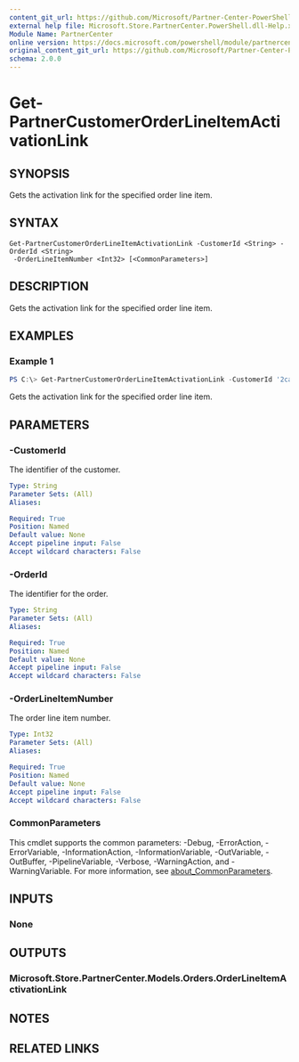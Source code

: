 ```yaml
---
content_git_url: https://github.com/Microsoft/Partner-Center-PowerShell/blob/master/docs/help/Get-PartnerCustomerOrderLineItemActivationLink.md
external help file: Microsoft.Store.PartnerCenter.PowerShell.dll-Help.xml
Module Name: PartnerCenter
online version: https://docs.microsoft.com/powershell/module/partnercenter/Get-PartnerCustomerOrderLineItemActivationLink
original_content_git_url: https://github.com/Microsoft/Partner-Center-PowerShell/blob/master/docs/help/Get-PartnerCustomerOrderLineItemActivationLink.md
schema: 2.0.0
---
```


# Get-PartnerCustomerOrderLineItemActivationLink

## SYNOPSIS
Gets the activation link for the specified order line item.

## SYNTAX

```
Get-PartnerCustomerOrderLineItemActivationLink -CustomerId <String> -OrderId <String>
 -OrderLineItemNumber <Int32> [<CommonParameters>]
```

## DESCRIPTION
Gets the activation link for the specified order line item.

## EXAMPLES

### Example 1
```powershell
PS C:\> Get-PartnerCustomerOrderLineItemActivationLink -CustomerId '2ca7de6c-c05c-46b5-b689-32e53573a97a' -OrderId 'kyTs4y7jRu99MyeIudk6Q1G_aeUdT_tu1' -OrderLineItemNumber 0
```

Gets the activation link for the specified order line item.

## PARAMETERS

### -CustomerId
The identifier of the customer.

```yaml
Type: String
Parameter Sets: (All)
Aliases:

Required: True
Position: Named
Default value: None
Accept pipeline input: False
Accept wildcard characters: False
```

### -OrderId
The identifier for the order.

```yaml
Type: String
Parameter Sets: (All)
Aliases:

Required: True
Position: Named
Default value: None
Accept pipeline input: False
Accept wildcard characters: False
```

### -OrderLineItemNumber
The order line item number.

```yaml
Type: Int32
Parameter Sets: (All)
Aliases:

Required: True
Position: Named
Default value: None
Accept pipeline input: False
Accept wildcard characters: False
```

### CommonParameters
This cmdlet supports the common parameters: -Debug, -ErrorAction, -ErrorVariable, -InformationAction, -InformationVariable, -OutVariable, -OutBuffer, -PipelineVariable, -Verbose, -WarningAction, and -WarningVariable. For more information, see [about_CommonParameters](http://go.microsoft.com/fwlink/?LinkID=113216).

## INPUTS

### None

## OUTPUTS

### Microsoft.Store.PartnerCenter.Models.Orders.OrderLineItemActivationLink

## NOTES

## RELATED LINKS
